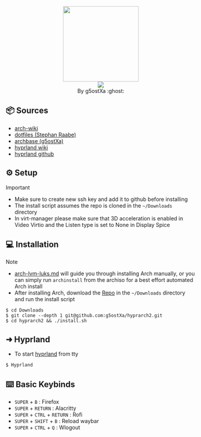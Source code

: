 <div align="center">
    <img src="https://user-images.githubusercontent.com/25181517/186884156-e63da389-f3e1-4dca-a6c1-d76e886ba22a.png" width="200" height="200"/>
</div>

<div align="center">
    <img src="https://readme-typing-svg.demolab.com?font=Iosevka+Nerd+Font&weight=900&pause=1000&color=6791C9&background=0C0E0F00&center=true&vCenter=true&width=435&lines=Welcome to hyprarch2 !"/>
</div>

<div align="center">
By g5ostXa :ghost:
</div>

## 📦 Sources
- [arch-wiki](https://wiki.archlinux.org)
- [dotfiles (Stephan Raabe)](https://github.com/mylinuxforwork/dotfiles)
- [archbase (g5ostXa)](https://gist.github.com/g5ostXa/5f9255430996b9d77d6004d6d2308b4d)
- [hyprland wiki](https://wiki.hyprland.org)
- [hyprland github](https://github.com/hyprwm/Hyprland)

## ⚙️ Setup
> [!IMPORTANT]
> - Make sure to create new ssh key and add it to github before installing
> - The install script assumes the repo is cloned in the `~/Downloads` directory
> - In virt-manager please make sure that 3D acceleration is enabled in Video Virtio and the Listen type is set to None in Display Spice

## 💻 Installation
> [!NOTE]
> - [arch-lvm-luks.md](https://github.com/g5ostXa/hyprarch2/blob/master/docs/archbase/arch-lvm-luks.md) will guide you through installing Arch manually, or you can simply run `archinstall` from the archiso for a best effort automated Arch install 
> - After installing Arch, download the [Repo](https://github.com/g5ostXa/hyprarch2) in the `~/Downloads` directory and run the install script
```
$ cd Downloads
$ git clone --depth 1 git@github.com:g5ostXa/hyprarch2.git
$ cd hyprarch2 && ./install.sh
```

## ➜ Hyprland 
- To start [hyprland](https://hyprland.org) from tty
```
$ Hyprland
```

## ⌨️ Basic Keybinds
- `SUPER` + `B` : Firefox
- `SUPER` + `RETURN` : Alacritty
- `SUPER` + `CTRL` + `RETURN` : Rofi 
- `SUPER` + `SHIFT` + `B` : Reload waybar 
- `SUPER` + `CTRL` + `Q` : Wlogout

